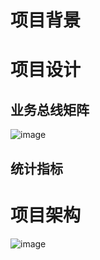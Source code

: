 # 项目背景
# 项目设计
## 业务总线矩阵
![image](https://github.com/user-attachments/assets/383e7027-2399-4569-80ff-4409c3755849)
## 统计指标

# 项目架构
![image](https://github.com/user-attachments/assets/aa860e72-12ec-48b4-a5fb-ab8dd46331a2)




